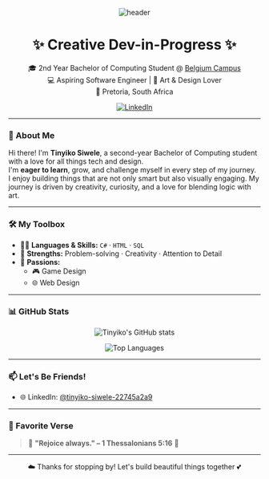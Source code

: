 <p align="center">
  <img src="https://capsule-render.vercel.app/api?type=waving&height=300&color=gradient&text=Hi%20I'm%20Tinyiko%20Siwele!&fontAlign=50" alt="header"/>
</p>

<h1 align="center">✨ Creative Dev-in-Progress ✨</h1>

<p align="center">
  🎓 2nd Year Bachelor of Computing Student @ <a href="https://www.belgiumcampus.ac.za/">Belgium Campus</a> <br/>
  💻 Aspiring Software Engineer | 🎨 Art & Design Lover  <br/>
  📍 Pretoria, South Africa <br/>
</p>

<p align="center">
  <a href="https://www.linkedin.com/in/tinyiko-siwele-22745a2a9">
    <img src="https://img.shields.io/badge/LinkedIn-Tinyiko%20Siwele-blue?style=flat-square&logo=linkedin" alt="LinkedIn">
  </a>
</p>

---

### 🌸 About Me

Hi there! I'm **Tinyiko Siwele**, a second-year Bachelor of Computing student with a love for all things tech and design.  
I'm **eager to learn**, grow, and challenge myself in every step of my journey.  
I enjoy building things that are not only smart but also visually engaging. My journey is driven by creativity, curiosity, and a love for blending logic with art.

---

### 🛠️ My Toolbox

- 👩‍💻 **Languages & Skills:** `C#` · `HTML` · `SQL` 
- 🧠 **Strengths:** Problem-solving · Creativity · Attention to Detail
- 💖 **Passions:**  
  - 🎮 Game Design   
  - 🌐 Web Design  

---

### 📊 GitHub Stats

<p align="center">
  <img src="https://github-readme-stats.vercel.app/api?username=TinyikoS&show_icons=true&theme=tokyonight" alt="Tinyiko's GitHub stats"/>
</p>

<p align="center">
  <img src="https://github-readme-stats.vercel.app/api/top-langs/?username=TinyikoS&layout=compact&theme=tokyonight" alt="Top Languages"/>
</p>

---

### 📫 Let's Be Friends!
 
- 🌐 LinkedIn: [@tinyiko-siwele-22745a2a9](https://www.linkedin.com/in/tinyiko-siwele-22745a2a9)

---

### 🌼 Favorite Verse

> 🌟 **"Rejoice always." – 1 Thessalonians 5:16** 🌟

---

<p align="center">
  ☁️ Thanks for stopping by! Let's build beautiful things together 💕
</p>
